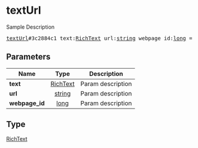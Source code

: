 # textUrl

Sample Description

<pre>
<a href="../constructor/textUrl.md">textUrl</a>#3c2884c1 text:<a href="../type/RichText.md">RichText</a> url:<a href="../type/string.md">string</a> webpage_id:<a href="../type/long.md">long</a> = <a href="../type/RichText.md">RichText</a>;
</pre>

## Parameters

| Name | Type | Description |
|------|:----:|-------------|
| **text** | [RichText](../type/RichText.md) | Param description |
| **url** | [string](../type/string.md) | Param description |
| **webpage_id** | [long](../type/long.md) | Param description |

## Type

[RichText](../type/RichText.md)
